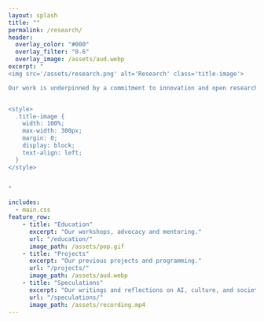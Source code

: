 ```yaml
---
layout: splash
title: ""
permalink: /research/
header:
  overlay_color: "#000"
  overlay_filter: "0.6"
  overlay_image: /assets/aud.webp
excerpt: "
<img src='/assets/research.png' alt='Research' class='title-image'>

Our work is underpinned by a commitment to innovation and open research. We critically and creatively explore the latest developments in AI and experiment with new techniques and applications. Our aim is to create new, speculative configurations and uses of AI, as well as to enable opportunities for public engagement and learning.


<style>
  .title-image {
    width: 100%;
    max-width: 300px;
    margin: 0;
    display: block;
    text-align: left;
  }
</style>


"

includes:
  - main.css
feature_row:
    - title: "Education"
      excerpt: "Our workshops, advocacy and mentoring."
      url: "/education/"
      image_path: /assets/pop.gif
    - title: "Projects"
      excerpt: "Our previous projects and programming."
      url: "/projects/"
      image_path: /assets/aud.webp
    - title: "Speculations"
      excerpt: "Our writings and reflections on AI, culture, and society."
      url: "/speculations/"
      image_path: /assets/recording.mp4
---
```


<!-- make background white here -->


<!-- {% include feature_row id="intro" type="center" %} -->

<!-- {% include feature_row %} -->